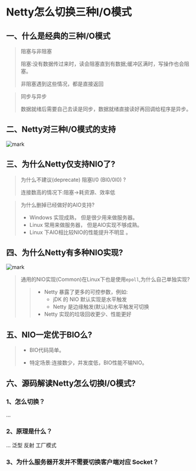 # Netty怎么切换三种I/O模式

## 一、什么是经典的三种I/O模式

> 阻塞与非阻塞
>
> 阻塞:没有数据传过来时，读会阻塞直到有数据;缓冲区满时，写操作也会阻塞。
>
> 非阻塞遇到这些情况，都是直接返回

> 同步与异步
>
> 数据就绪后需要自己去读是同步，数据就绪直接读好再回调给程序是异步。

## 二、Netty对三种I/O模式的支持

![mark](http://codedorado.oss-cn-beijing.aliyuncs.com/images/20200502/201141352.png)

## 三、为什么Netty仅支持NIO了?

>为什么不建议(deprecate) 阻塞I/0 (BI0/0I0) ?
>
>连接数高的情况下:阻塞->耗资源、效率低

> 为什么删掉已经做好的AIO支持?
>
> - Windows 实现成熟， 但是很少用来做服务器。
> - Linux 常用来做服务器， 但是AlO实现不够成熟。
> - Linux 下AIO相比较NIO的性能提升不明显 。

## 四、为什么Netty有多种NIO实现?

![mark](http://codedorado.oss-cn-beijing.aliyuncs.com/images/20200502/201240298.png)

> 通用的NIO实现(Common)在Linux下也是使用`epoll`,为什么自己单独实现?
>
> > - Netty 暴露了更多的可控参数，例如:
> >   - jDK 的 NIO 默认实现是水平触发
> >   - Netty 是边缘触发(默认)和水平触发可切换
> > - Netty 实现的垃圾回收更少、性能更好

## 五、NIO一定优于BIO么?

> - BIO代码简单。
>
> - 特定场景:连接数少，并发度低，BIO性能不输NIO。

## 六、源码解读Netty怎么切换I/O模式?

### 1、怎么切换？

...

### 2、原理是什么？

...  泛型 反射 工厂模式

### 3、为什么服务器开发并不需要切换客户端对应 Socket？